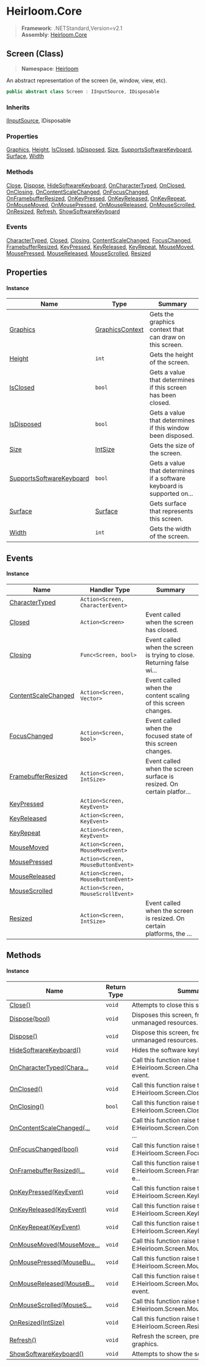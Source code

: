 # Heirloom.Core

> **Framework**: .NETStandard,Version=v2.1  
> **Assembly**: [Heirloom.Core][0]

## Screen (Class)

> **Namespace**: [Heirloom][0]

An abstract representation of the screen (ie, window, view, etc).

```cs
public abstract class Screen : IInputSource, IDisposable
```

### Inherits

[IInputSource][1], IDisposable

### Properties

[Graphics][2], [Height][3], [IsClosed][4], [IsDisposed][5], [Size][6], [SupportsSoftwareKeyboard][7], [Surface][8], [Width][9]

### Methods

[Close][10], [Dispose][11], [HideSoftwareKeyboard][12], [OnCharacterTyped][13], [OnClosed][14], [OnClosing][15], [OnContentScaleChanged][16], [OnFocusChanged][17], [OnFramebufferResized][18], [OnKeyPressed][19], [OnKeyReleased][20], [OnKeyRepeat][21], [OnMouseMoved][22], [OnMousePressed][23], [OnMouseReleased][24], [OnMouseScrolled][25], [OnResized][26], [Refresh][27], [ShowSoftwareKeyboard][28]

### Events

[CharacterTyped][29], [Closed][30], [Closing][31], [ContentScaleChanged][32], [FocusChanged][33], [FramebufferResized][34], [KeyPressed][35], [KeyReleased][36], [KeyRepeat][37], [MouseMoved][38], [MousePressed][39], [MouseReleased][40], [MouseScrolled][41], [Resized][42]

## Properties

#### Instance

| Name                          | Type                  | Summary                                                                |
|-------------------------------|-----------------------|------------------------------------------------------------------------|
| [Graphics][2]                 | [GraphicsContext][43] | Gets the graphics context that can draw on this screen.                |
| [Height][3]                   | `int`                 | Gets the height of the screen.                                         |
| [IsClosed][4]                 | `bool`                | Gets a value that determines if this screen has been closed.           |
| [IsDisposed][5]               | `bool`                | Gets a value that determines if this window been disposed.             |
| [Size][6]                     | [IntSize][44]         | Gets the size of the screen.                                           |
| [SupportsSoftwareKeyboard][7] | `bool`                | Gets a value that determines if a software keyboard is supported on... |
| [Surface][8]                  | [Surface][45]         | Gets surface that represents this screen.                              |
| [Width][9]                    | `int`                 | Gets the width of the screen.                                          |

## Events

#### Instance

| Name                      | Handler Type                       | Summary                                                                |
|---------------------------|------------------------------------|------------------------------------------------------------------------|
| [CharacterTyped][29]      | `Action<Screen, CharacterEvent>`   |                                                                        |
| [Closed][30]              | `Action<Screen>`                   | Event called when the screen has closed.                               |
| [Closing][31]             | `Func<Screen, bool>`               | Event called when the screen is trying to close. Returning false wi... |
| [ContentScaleChanged][32] | `Action<Screen, Vector>`           | Event called when the content scaling of this screen changes.          |
| [FocusChanged][33]        | `Action<Screen, bool>`             | Event called when the focused state of this screen changes.            |
| [FramebufferResized][34]  | `Action<Screen, IntSize>`          | Event called when the screen surface is resized. On certain platfor... |
| [KeyPressed][35]          | `Action<Screen, KeyEvent>`         |                                                                        |
| [KeyReleased][36]         | `Action<Screen, KeyEvent>`         |                                                                        |
| [KeyRepeat][37]           | `Action<Screen, KeyEvent>`         |                                                                        |
| [MouseMoved][38]          | `Action<Screen, MouseMoveEvent>`   |                                                                        |
| [MousePressed][39]        | `Action<Screen, MouseButtonEvent>` |                                                                        |
| [MouseReleased][40]       | `Action<Screen, MouseButtonEvent>` |                                                                        |
| [MouseScrolled][41]       | `Action<Screen, MouseScrollEvent>` |                                                                        |
| [Resized][42]             | `Action<Screen, IntSize>`          | Event called when the screen is resized. On certain platforms, the ... |

## Methods

#### Instance

| Name                            | Return Type | Summary                                                                |
|---------------------------------|-------------|------------------------------------------------------------------------|
| [Close()][10]                   | `void`      | Attempts to close this screen.                                         |
| [Dispose(bool)][11]             | `void`      | Disposes this screen, freeing any unmanaged resources.                 |
| [Dispose()][11]                 | `void`      | Dispose this screen, freeing any unmanaged resources.                  |
| [HideSoftwareKeyboard()][12]    | `void`      | Hides the software keyboard.                                           |
| [OnCharacterTyped(Chara...][13] | `void`      | Call this function raise the E:Heirloom.Screen.CharacterTyped event.   |
| [OnClosed()][14]                | `void`      | Call this function raise the E:Heirloom.Screen.Closed event.           |
| [OnClosing()][15]               | `bool`      | Call this function raise the E:Heirloom.Screen.Closing event.          |
| [OnContentScaleChanged(...][16] | `void`      | Call this function raise the E:Heirloom.Screen.ContentScaleChanged ... |
| [OnFocusChanged(bool)][17]      | `void`      | Call this function raise the E:Heirloom.Screen.FocusChanged event.     |
| [OnFramebufferResized(I...][18] | `void`      | Call this function raise the E:Heirloom.Screen.FramebufferResized e... |
| [OnKeyPressed(KeyEvent)][19]    | `void`      | Call this function raise the E:Heirloom.Screen.KeyPressed event.       |
| [OnKeyReleased(KeyEvent)][20]   | `void`      | Call this function raise the E:Heirloom.Screen.KeyReleased event.      |
| [OnKeyRepeat(KeyEvent)][21]     | `void`      | Call this function raise the E:Heirloom.Screen.KeyRepeat event.        |
| [OnMouseMoved(MouseMove...][22] | `void`      | Call this function raise the E:Heirloom.Screen.MouseMoved event.       |
| [OnMousePressed(MouseBu...][23] | `void`      | Call this function raise the E:Heirloom.Screen.MousePressed event.     |
| [OnMouseReleased(MouseB...][24] | `void`      | Call this function raise the E:Heirloom.Screen.MouseReleased event.    |
| [OnMouseScrolled(MouseS...][25] | `void`      | Call this function raise the E:Heirloom.Screen.MouseScrolled event.    |
| [OnResized(IntSize)][26]        | `void`      | Call this function raise the E:Heirloom.Screen.Resized event.          |
| [Refresh()][27]                 | `void`      | Refresh the screen, presenting rendered graphics.                      |
| [ShowSoftwareKeyboard()][28]    | `void`      | Attempts to show the software keyboard.                                |

[0]: ../../Heirloom.Core.md
[1]: IInputSource.md
[2]: Screen/Graphics.md
[3]: Screen/Height.md
[4]: Screen/IsClosed.md
[5]: Screen/IsDisposed.md
[6]: Screen/Size.md
[7]: Screen/SupportsSoftwareKeyboard.md
[8]: Screen/Surface.md
[9]: Screen/Width.md
[10]: Screen/Close.md
[11]: Screen/Dispose.md
[12]: Screen/HideSoftwareKeyboard.md
[13]: Screen/OnCharacterTyped.md
[14]: Screen/OnClosed.md
[15]: Screen/OnClosing.md
[16]: Screen/OnContentScaleChanged.md
[17]: Screen/OnFocusChanged.md
[18]: Screen/OnFramebufferResized.md
[19]: Screen/OnKeyPressed.md
[20]: Screen/OnKeyReleased.md
[21]: Screen/OnKeyRepeat.md
[22]: Screen/OnMouseMoved.md
[23]: Screen/OnMousePressed.md
[24]: Screen/OnMouseReleased.md
[25]: Screen/OnMouseScrolled.md
[26]: Screen/OnResized.md
[27]: Screen/Refresh.md
[28]: Screen/ShowSoftwareKeyboard.md
[29]: Screen/CharacterTyped.md
[30]: Screen/Closed.md
[31]: Screen/Closing.md
[32]: Screen/ContentScaleChanged.md
[33]: Screen/FocusChanged.md
[34]: Screen/FramebufferResized.md
[35]: Screen/KeyPressed.md
[36]: Screen/KeyReleased.md
[37]: Screen/KeyRepeat.md
[38]: Screen/MouseMoved.md
[39]: Screen/MousePressed.md
[40]: Screen/MouseReleased.md
[41]: Screen/MouseScrolled.md
[42]: Screen/Resized.md
[43]: GraphicsContext.md
[44]: IntSize.md
[45]: Surface.md
